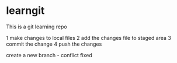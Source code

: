 # learngit
This is a git learning repo

1 make changes to local files
2 add the changes file to staged area
3 commit the change
4 push the changes 

create a new branch - conflict fixed
